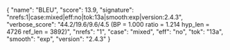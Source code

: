 {
 "name": "BLEU",
 "score": 13.9,
 "signature": "nrefs:1|case:mixed|eff:no|tok:13a|smooth:exp|version:2.4.3",
 "verbose_score": "44.2/19.6/9.6/4.5 (BP = 1.000 ratio = 1.214 hyp_len = 4726 ref_len = 3892)",
 "nrefs": "1",
 "case": "mixed",
 "eff": "no",
 "tok": "13a",
 "smooth": "exp",
 "version": "2.4.3"
}
